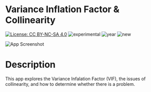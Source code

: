 # Variance Inflation Factor & Collinearity

[![License: CC BY-NC-SA 4.0](https://img.shields.io/badge/License-CC%20BY--NC--SA%204.0-lightgrey.svg)](https://creativecommons.org/licenses/by-nc-sa/4.0/)
![experimental](https://img.shields.io/badge/lifecycle-experimental-orange)
![year](https://img.shields.io/badge/year-2020-lightgrey)
![new](https://img.shields.io/badge/lifecycle-newapp-brightgreen)

![App Screenshot](https://sites.psu.edu/shinyapps/files/2020/12/vif-1200x573.png)

# Description
This app explores the Variance Infalation Factor (VIF), the issues of collinearity, and how to determine whether there is a problem.
